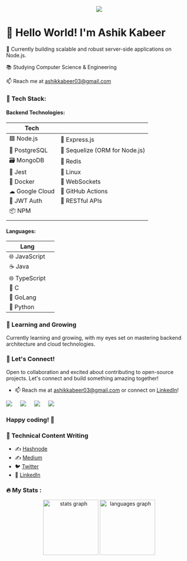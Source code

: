 <div align="center">
  <img src="https://profile-counter.glitch.me/ashikkabeer/count.svg?"  />
</div>

# 👋 Hello World! I'm Ashik Kabeer

🚀 Currently building scalable and robust server-side applications on Node.js.


📚 Studying Computer Science & Engineering


📫 Reach me at [ashikkabeer03@gmail.com](mailto:ashikkabeer03@gmail.com)

### 🔧 Tech Stack:

#### Backend Technologies:

| Tech             |   |
| ---------------- | - |
| 🟩 Node.js        | 🚀 Express.js           |
| 🐘 PostgreSQL     | 📁 Sequelize (ORM for Node.js) | 
| 🗃 MongoDB        | 🔄 Redis                |
| 🧪 Jest  | 🐧 Linux                |
| 🐳 Docker         | 🚀 WebSockets           |
| ☁ Google Cloud   | 🚀 GitHub Actions     |
| 🔐 JWT Auth       | 🚀 RESTful APIs        |
| 📦 NPM            |                |
|   |                  |

#### Languages:

| Lang             |   |
| ---------------- | - |
| 🌐 JavaScript     |
| ☕ Java           |
| 🌐 TypeScript     |
| 🚀 C              | 
| 💙 GoLang         |
| 🐍 Python         |

### 🌱 Learning and Growing

Currently learning and growing, with my eyes set on mastering backend architecture and cloud technologies.

### 🤝 Let's Connect!

Open to collaboration and excited about contributing to open-source projects. Let's connect and build something amazing together!

- 📫 Reach me at [ashikkabeer03@gmail.com](mailto:ashikkabeer03@gmail.com) or connect on [LinkedIn](https://www.linkedin.com/in/ashik-kabeer/)!

<a target="_blank" href="https://twitter.com/ashikkabeerr"><img src="https://img.shields.io/badge/Twitter-1DA1F2?style=for-the-badge&logo=twitter&logoColor=white"></img></a>
&emsp;
<a target="_blank" href="https://www.linkedin.com/in/ashik-kabeer/"><img src="https://img.shields.io/badge/LinkedIn-0077B5?style=for-the-badge&logo=linkedin&logoColor=white"></img></a>
&emsp;
<a target="_blank" href="https://linktr.ee/ashikkabeer"><img src="https://img.shields.io/badge/linktree-39E09B?style=for-the-badge&logo=linktree&logoColor=white"></img></a>
&emsp;
<a target="_blank" href="https://hashnode.com/@ashikkabeer"><img src="https://img.shields.io/badge/Hashnode-2962FF?style=for-the-badge&logo=hashnode&logoColor=white"></img></a>
&emsp;

### Happy coding! 🚀

### 📝 Technical Content Writing

- ✍️ [Hashnode](https://ashikkabeer.hashnode.dev/)
- ✍️ [Medium](https://medium.com/@ashikkabeer)
- 🐦 [Twitter](https://twitter.com/ashikkabeerr)
- 🔗 [LinkedIn](https://www.linkedin.com/in/ashik-kabeer)

### :fire: My Stats :
<div align="center">
  <img src="https://github-readme-stats.vercel.app/api?username=ashikkabeer&hide_title=false&hide_rank=false&show_icons=true&include_all_commits=true&count_private=true&disable_animations=false&theme=dracula&locale=en&hide_border=false&order=1" height="150" alt="stats graph"  />
  <img src="https://github-readme-stats.vercel.app/api/top-langs?username=ashikkabeer&locale=en&hide_title=false&layout=compact&card_width=320&langs_count=5&theme=dracula&hide_border=false&order=2" height="150" alt="languages graph"  />
</div>
